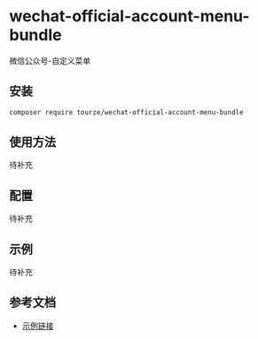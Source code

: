 # wechat-official-account-menu-bundle

微信公众号-自定义菜单

## 安装

```bash
composer require tourze/wechat-official-account-menu-bundle
```

## 使用方法

待补充

## 配置

待补充

## 示例

待补充

## 参考文档

- [示例链接](https://example.com)

